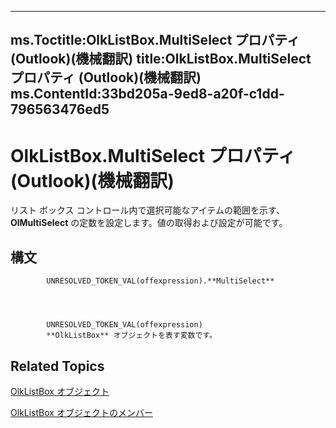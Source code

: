 

---
ms.Toctitle:OlkListBox.MultiSelect プロパティ (Outlook)(機械翻訳)
title:OlkListBox.MultiSelect プロパティ (Outlook)(機械翻訳)
ms.ContentId:33bd205a-9ed8-a20f-c1dd-796563476ed5
---
# OlkListBox.MultiSelect プロパティ (Outlook)(機械翻訳)




リスト ボックス コントロール内で選択可能なアイテムの範囲を示す、**OlMultiSelect** の定数を設定します。値の取得および設定が可能です。

## 構文

            UNRESOLVED_TOKEN_VAL(offexpression).**MultiSelect**




            UNRESOLVED_TOKEN_VAL(offexpression)
            **OlkListBox** オブジェクトを表す変数です。



## Related Topics

[OlkListBox オブジェクト](373d2a00-97e5-2ed3-f15f-577d97b32334.md)

[OlkListBox オブジェクトのメンバー](b8bed0b5-6994-1492-055e-4067b232f9c4.md)




